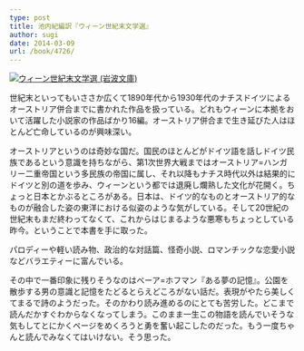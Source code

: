 ```yaml
---
type: post
title: 池内紀編訳『ウィーン世紀末文学選』
author: sugi
date: 2014-03-09
url: /book/4726/
---
```

<a href="http://www.amazon.co.jp/exec/obidos/ASIN/4003245415/chezsugi-22/ref=nosim/" onclick="_gaq.push(['_trackEvent', 'outbound-article', 'http://www.amazon.co.jp/exec/obidos/ASIN/4003245415/chezsugi-22/ref=nosim/', '']);" name="amazletlink" target="_blank"><img src="http://i1.wp.com/ecx.images-amazon.com/images/I/51uXIEsTVuL._SL160_.jpg?w=660" alt="ウィーン世紀末文学選 (岩波文庫)" class="alignleft"  data-recalc-dims="1" /></a>

世紀末といってもいささか広くて1890年代から1930年代のナチスドイツによるオーストリア併合までに書かれた作品を扱っている。どれもウィーンに本拠をおいて活躍した小説家の作品ばかり16編。オーストリア併合まで生き延びた人はほとんど亡命しているのが興味深い。

オーストリアというのは奇妙な国だ。国民のほとんどがドイツ語を話しドイツ民族であるという意識を持ちながら、第1次世界大戦まではオーストリア=ハンガリー二重帝国という多民族の帝国に属し、それ以降もナチス時代以外は結果的にドイツと別の道を歩み、ウィーンという都では退廃し爛熟した文化が花開く。ちょっと日本とかぶるところがある。日本は、ドイツ的なものとオーストリア的なものが融合した姿の東洋における似姿のような気がしている。そして20世紀の世紀末もまだ終わってなくて、これからはじまるような悪寒もちょっとしている昨今。ということで本書を手に取った。

パロディーや軽い読み物、政治的な対話篇、怪奇小説、ロマンチックな恋愛小説などバラエティーに富んでいる。

その中で一番印象に残りそうなのはベーア=ホフマン『ある夢の記憶』。公園を散歩する男の意識と記憶をたどるとらえどころがない話だ。表現がやたら美しくてまるで詩のようだった。そのかわり読み進めるのにとても苦労した。どこまで読んだかすぐわからなくなってしまう。このまま一生この物語を読んでいそうな気もしてとにかくページをめくろうと勇を奮い起こしたのだった。もう一度ちゃんと読んでみなくてはいけない。そう思った。
